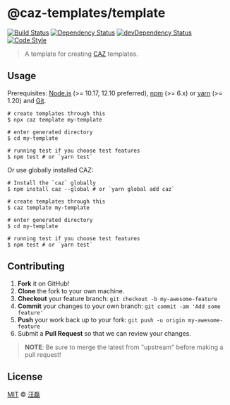 # @caz-templates/template

[![Build Status][travis-img]][travis-url]
[![Dependency Status][dependency-img]][dependency-url]
[![devDependency Status][devdependency-img]][devdependency-url]
[![Code Style][style-img]][style-url]

> A template for creating [CAZ](https://github.com/zce/caz) templates.

## Usage

Prerequisites: [Node.js](https://nodejs.org) (>= 10.17, 12.10 preferred), [npm](https://www.npmjs.com) (>= 6.x) or [yarn](https://yarnpkg.com) (>= 1.20) and [Git](https://git-scm.com).

```shell
# create templates through this
$ npx caz template my-template

# enter generated directory
$ cd my-template

# running test if you choose test features
$ npm test # or `yarn test`
```

Or use globally installed CAZ:

```shell
# Install the `caz` globally
$ npm install caz --global # or `yarn global add caz`

# create templates through this
$ caz template my-template

# enter generated directory
$ cd my-template

# running test if you choose test features
$ npm test # or `yarn test`
```

## Contributing

1. **Fork** it on GitHub!
2. **Clone** the fork to your own machine.
3. **Checkout** your feature branch: `git checkout -b my-awesome-feature`
4. **Commit** your changes to your own branch: `git commit -am 'Add some feature'`
5. **Push** your work back up to your fork: `git push -u origin my-awesome-feature`
6. Submit a **Pull Request** so that we can review your changes.

> **NOTE**: Be sure to merge the latest from "upstream" before making a pull request!

## License

[MIT](LICENSE) &copy; [汪磊](https://zce.me)



[travis-img]: https://img.shields.io/travis/com/caz-templates/template
[travis-url]: https://travis-ci.com/caz-templates/template
[dependency-img]: https://img.shields.io/david/caz-templates/template
[dependency-url]: https://david-dm.org/caz-templates/template
[devdependency-img]: https://img.shields.io/david/dev/caz-templates/template
[devdependency-url]: https://david-dm.org/caz-templates/template?type=dev
[style-img]: https://img.shields.io/badge/code_style-standard-brightgreen
[style-url]: https://standardjs.com
